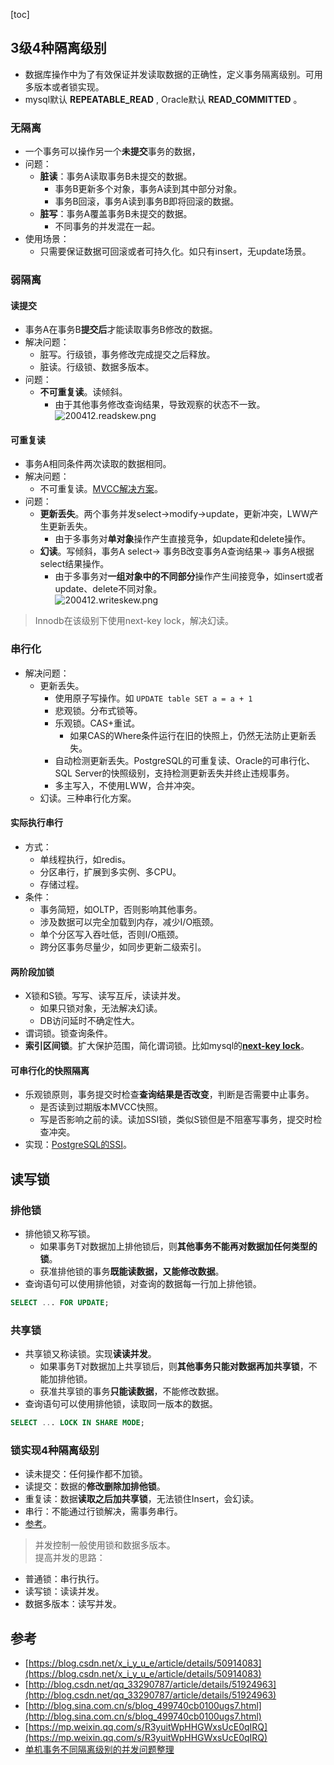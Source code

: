 [toc]
## 3级4种隔离级别 ##
- 数据库操作中为了有效保证并发读取数据的正确性，定义事务隔离级别。可用多版本或者锁实现。
- mysql默认 **REPEATABLE_READ** , Oracle默认 **READ_COMMITTED** 。

### 无隔离 ###
- 一个事务可以操作另一个**未提交**事务的数据，
- 问题：
  - **脏读**：事务A读取事务B未提交的数据。
    - 事务B更新多个对象，事务A读到其中部分对象。
    - 事务B回滚，事务A读到事务B即将回滚的数据。
  - **脏写**：事务A覆盖事务B未提交的数据。
    - 不同事务的并发混在一起。
- 使用场景：
  - 只需要保证数据可回滚或者可持久化。如只有insert，无update场景。

### 弱隔离 ###
#### 读提交 ####
- 事务A在事务B**提交后**才能读取事务B修改的数据。
- 解决问题：
  - 脏写。行级锁，事务修改完成提交之后释放。
  - 脏读。行级锁、数据多版本。
- 问题：
  - **不可重复读**。读倾斜。
    - 由于其他事务修改查询结果，导致观察的状态不一致。<br>![200412.readskew.png](https://img-blog.csdnimg.cn/20200412130436377.png)

#### 可重复读 ####
- 事务A相同条件两次读取的数据相同。
- 解决问题：
  - 不可重复读。[MVCC解决方案](https://blog.csdn.net/qq_40369829/article/details/91359489)。
- 问题：
  - **更新丢失**。两个事务并发select->modify->update，更新冲突，LWW产生更新丢失。
    - 由于多事务对**单对象**操作产生直接竞争，如update和delete操作。
  - **幻读**。写倾斜，事务A select-> 事务B改变事务A查询结果-> 事务A根据select结果操作。
    - 由于多事务对**一组对象中的不同部分**操作产生间接竞争，如insert或者update、delete不同对象。<br>![200412.writeskew.png](https://img-blog.csdnimg.cn/20200413131555412.png)
> Innodb在该级别下使用next-key lock，解决幻读。

### 串行化 ###
- 解决问题：
  - 更新丢失。
	- 使用原子写操作。如 ```UPDATE table SET a = a + 1```
	- 悲观锁。分布式锁等。
	- 乐观锁。CAS+重试。
      - 如果CAS的Where条件运行在旧的快照上，仍然无法防止更新丢失。
	- 自动检测更新丢失。PostgreSQL的可重复读、Oracle的可串行化、SQL Server的快照级别，支持检测更新丢失并终止违规事务。
	- 多主写入，不使用LWW，合并冲突。
  - 幻读。三种串行化方案。

#### 实际执行串行 ####
- 方式：
  - 单线程执行，如redis。
  - 分区串行，扩展到多实例、多CPU。
  - 存储过程。
- 条件：
  - 事务简短，如OLTP，否则影响其他事务。
  - 涉及数据可以完全加载到内存，减少I/O瓶颈。
  - 单个分区写入吞吐低，否则I/O瓶颈。
  - 跨分区事务尽量少，如同步更新二级索引。

#### 两阶段加锁 ####
- X锁和S锁。写写、读写互斥，读读并发。
  - 如果只锁对象，无法解决幻读。
  - DB访问延时不确定性大。
- 谓词锁。锁查询条件。
- **索引区间锁**。扩大保护范围，简化谓词锁。比如mysql的[**next-key lock**](https://blog.csdn.net/qq_40369829/article/details/100154535)。

#### 可串行化的快照隔离 ####
- 乐观锁原则，事务提交时检查**查询结果是否改变**，判断是否需要中止事务。
  - 是否读到过期版本MVCC快照。
  - 写是否影响之前的读。读加SSI锁，类似S锁但是不阻塞写事务，提交时检查冲突。
- 实现：[PostgreSQL的SSI](https://zhuanlan.zhihu.com/p/37087894)。

## 读写锁 ##
### 排他锁 ###
- 排他锁又称写锁。
  - 如果事务T对数据加上排他锁后，则**其他事务不能再对数据加任何类型的锁**。
  - 获准排他锁的事务**既能读数据，又能修改数据**。
- 查询语句可以使用排他锁，对查询的数据每一行加上排他锁。
```sql
SELECT ... FOR UPDATE;
```

### 共享锁 ###
- 共享锁又称读锁。实现**读读并发**。
  - 如果事务T对数据加上共享锁后，则**其他事务只能对数据再加共享锁**，不能加排他锁。
  - 获准共享锁的事务**只能读数据**，不能修改数据。
- 查询语句可以使用排他锁，读取同一版本的数据。
```sql
SELECT ... LOCK IN SHARE MODE;
```

### 锁实现4种隔离级别 ###
- 读未提交：任何操作都不加锁。
- 读提交：数据的**修改删除加排他锁**。
- 重复读：数据**读取之后加共享锁**，无法锁住Insert，会幻读。
- 串行：不能通过行锁解决，需事务串行。
- [参考](https://blog.csdn.net/x_i_y_u_e/article/details/50914083)。

> 并发控制一般使用锁和数据多版本。<br>
> 提高并发的思路：
  - 普通锁：串行执行。	
  - 读写锁：读读并发。
  - 数据多版本：读写并发。

## 参考 ##
- [https://blog.csdn.net/x_i_y_u_e/article/details/50914083](https://blog.csdn.net/x_i_y_u_e/article/details/50914083)
- [http://blog.csdn.net/qq_33290787/article/details/51924963](http://blog.csdn.net/qq_33290787/article/details/51924963)
- [http://blog.sina.com.cn/s/blog_499740cb0100ugs7.html](http://blog.sina.com.cn/s/blog_499740cb0100ugs7.html)
- [https://mp.weixin.qq.com/s/R3yuitWpHHGWxsUcE0qIRQ](https://mp.weixin.qq.com/s/R3yuitWpHHGWxsUcE0qIRQ)
- [单机事务不同隔离级别的并发问题整理](https://zhuanlan.zhihu.com/p/33767823)